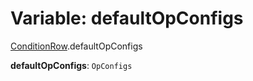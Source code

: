 # Variable: defaultOpConfigs

[ConditionRow](/en/auto-docs/form-materials/modules/ConditionRow.md).defaultOpConfigs

**defaultOpConfigs**: `OpConfigs`
